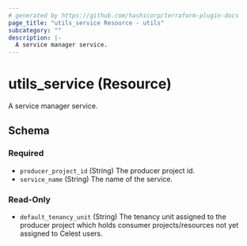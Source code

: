 ```yaml
---
# generated by https://github.com/hashicorp/terraform-plugin-docs
page_title: "utils_service Resource - utils"
subcategory: ""
description: |-
  A service manager service.
---
```


# utils_service (Resource)

A service manager service.



<!-- schema generated by tfplugindocs -->
## Schema

### Required

- `producer_project_id` (String) The producer project id.
- `service_name` (String) The name of the service.

### Read-Only

- `default_tenancy_unit` (String) The tenancy unit assigned to the producer project which holds consumer projects/resources not yet assigned to Celest users.
